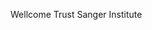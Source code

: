 [//]: # (Created by ./bin/manage_files.pl from ./species/Strongyloides_venezuelensis/PRJEB530/Strongyloides_venezuelensis_PRJEB530.summary.html on Thu Jun 11 13:45:57 2020)
Wellcome Trust Sanger Institute
